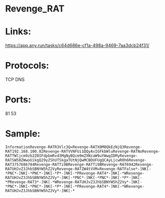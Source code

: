 # Revenge_RAT

# Links:
https://app.any.run/tasks/c64d686e-cf1a-498a-9469-7aa3dcb24f31/

# Protocols:
TCP
DNS

# Ports:
81
53

# Sample:

```
InformationRevenge-RATR3Vlc3Q=Revenge-RATX0M0QkEzNjQ3Revenge-RAT192.168.100.82Revenge-RATVVNFUi1QQyAvIGFkbWluRevenge-RATNoRevenge-RATTWljcm9zb2Z0IFdpbmRvd3MgNyBQcm9mZXNzaW9uYWwgIDMyRevenge-RATSW50ZWwoUikgQ29yZShUTSkgaTUtNjQwMCBDUFUgQCAyLjcwR0h6Revenge-RAT3757686784Revenge-RATTi9BRevenge-RATTi9BRevenge-RAT6942Revenge-RATUHJvZ3JhbSBNYW5hZ2VyRevenge-RATZW4tVVM=Revenge-RATFalse*-]NK[-*PNC*-]NK[-*PNC*-]NK[-*P*-]NK[-*PRevenge-RAT4*-]NK[-*WRevenge-RATUHJvZ3JhbSBNYW5hZ2Vy*-]NK[-*PNC*-]NK[-*PNC*-]NK[-*P*-]NK[-*PRevenge-RAT3*-]NK[-*WRevenge-RATUHJvZ3JhbSBNYW5hZ2Vy*-]NK[-*PNC*-]NK[-*PNC*-]NK[-*P*-]NK[-*PRevenge-RAT4*-]NK[-*WRevenge-RATUHJvZ3JhbSBNYW5hZ2Vy*-]NK[-*
```
